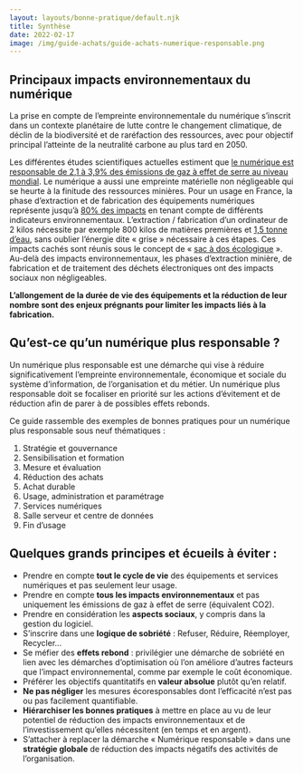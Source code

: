 ```yaml
---
layout: layouts/bonne-pratique/default.njk
title: Synthèse
date: 2022-02-17
image: /img/guide-achats/guide-achats-numerique-responsable.png
---
```


## Principaux impacts environnementaux du numérique

La prise en compte de l’empreinte environnementale du numérique s’inscrit dans un contexte planétaire de lutte contre le changement climatique, de déclin de la biodiversité et de raréfaction des ressources, avec pour objectif principal l’atteinte de la neutralité carbone au plus tard en 2050.

Les différentes études scientifiques actuelles estiment que [le numérique est responsable de 2,1 à 3,9% des émissions de gaz à effet de serre au niveau mondial](https://www.sciencedirect.com/science/article/pii/S2666389921001884). Le numérique a aussi une empreinte matérielle non négligeable qui se heurte à la finitude des ressources minières. Pour un usage en France, la phase d’extraction et de fabrication des équipements numériques représente jusqu’à [80% des impacts](https://www.greenit.fr/impacts-environnementaux-du-numerique-en-france/) en tenant compte de différents indicateurs environnementaux. L’extraction / fabrication d’un ordinateur de 2 kilos nécessite par exemple 800 kilos de matières premières et [1,5 tonne d’eau](https://presse.ademe.fr/2017/06/etre-ecolo-meme-au-bureau-ecolobureau.html), sans oublier l’énergie dite « grise » nécessaire à ces étapes. Ces impacts cachés sont réunis sous le concept de « [sac à dos écologique](https://www.ekopedia.fr/wiki/Sac_%C3%A0_dos_%C3%A9cologique) ». Au-delà des impacts environnementaux, les phases d’extraction minière, de fabrication et de traitement des déchets électroniques ont des impacts sociaux non négligeables.

<div class="fr-highlight">

**L’allongement de la durée de vie des équipements et la réduction de leur nombre sont des enjeux prégnants pour limiter les impacts liés à la fabrication.**

</div>

## Qu’est-ce qu’un numérique plus responsable ?

Un numérique plus responsable est une démarche qui vise à réduire significativement l’empreinte environnementale, économique et sociale du système d’information, de l’organisation et du métier. Un numérique plus responsable doit se focaliser en priorité sur les actions d’évitement et de réduction afin de parer à de possibles effets rebonds. 

Ce guide rassemble des exemples de bonnes pratiques pour un numérique plus responsable sous neuf thématiques : 

1. Stratégie et gouvernance
2. Sensibilisation et formation
3. Mesure et évaluation
4. Réduction des achats
5. Achat durable
6. Usage, administration et paramétrage
7. Services numériques
8. Salle serveur et centre de données
9. Fin d’usage

## Quelques grands principes et écueils à éviter :

* Prendre en compte **tout le cycle de vie** des équipements et services numériques et pas seulement leur usage.
* Prendre en compte **tous les impacts environnementaux** et pas uniquement les émissions de gaz à effet de serre (équivalent CO2).
* Prendre en considération les **aspects sociaux**, y compris dans la gestion du logiciel.
* S’inscrire dans une **logique de sobriété** : Refuser, Réduire, Réemployer, Recycler…
* Se méfier des **effets rebond** : privilégier une démarche de sobriété en lien avec les démarches d’optimisation où l’on améliore d’autres facteurs que l’impact environnemental, comme par exemple le coût économique.
* Préférer les objectifs quantitatifs en **valeur absolue** plutôt qu’en relatif.
* **Ne pas négliger** les mesures écoresponsables dont l’efficacité n’est pas ou pas facilement quantifiable.
* **Hiérarchiser les bonnes pratiques** à mettre en place au vu de leur potentiel de réduction des impacts environnementaux et de l’investissement qu’elles nécessitent (en temps et en argent). 
* S’attacher à replacer la démarche « Numérique responsable » dans une **stratégie globale** de réduction des impacts négatifs des activités de l’organisation.

